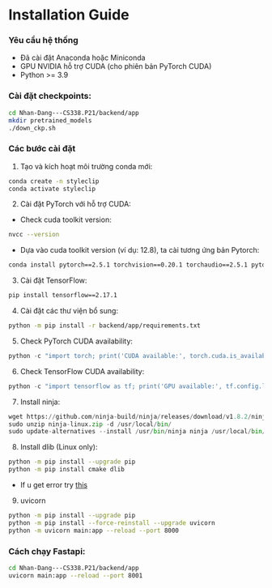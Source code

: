 # Installation Guide

### Yêu cầu hệ thống
- Đã cài đặt Anaconda hoặc Miniconda
- GPU NVIDIA hỗ trợ CUDA (cho phiên bản PyTorch CUDA)
- Python >= 3.9
  
### Cài đặt checkpoints:
```bash
cd Nhan-Dang---CS338.P21/backend/app
mkdir pretrained_models
./down_ckp.sh
```

### Các bước cài đặt

1. Tạo và kích hoạt môi trường conda mới:
```bash
conda create -n styleclip
conda activate styleclip
```
2. Cài đặt PyTorch với hỗ trợ CUDA:
- Check cuda toolkit version:
```bash
nvcc --version
```
- Dựa vào cuda toolkit version (ví dụ: 12.8), ta cài tương ứng bản Pytorch:
```bash
conda install pytorch==2.5.1 torchvision==0.20.1 torchaudio==2.5.1 pytorch-cuda=12.4 -c pytorch -c nvidia
```

3. Cài đặt TensorFlow:
```bash
pip install tensorflow==2.17.1
```

4. Cài đặt các thư viện bổ sung:
```bash
python -m pip install -r backend/app/requirements.txt
```

5. Check PyTorch CUDA availability:
```python
python -c "import torch; print('CUDA available:', torch.cuda.is_available()); print('CUDA version:', torch.version.cuda if torch.cuda.is_available() else 'Not available')"
```

6. Check TensorFlow CUDA availability:
```python
python -c "import tensorflow as tf; print('GPU available:', tf.config.list_physical_devices('GPU')); print('TensorFlow version:', tf.__version__)"
```

7. Install ninja:
```python
wget https://github.com/ninja-build/ninja/releases/download/v1.8.2/ninja-linux.zip
sudo unzip ninja-linux.zip -d /usr/local/bin/
sudo update-alternatives --install /usr/bin/ninja ninja /usr/local/bin/ninja 1 --force
```
8. Install dlib (Linux only):
```bash
python -m pip install --upgrade pip
python -m pip install cmake dlib
```
- If u get error try [this](https://github.com/z-mahmud22/Dlib_Windows_Python3.x)

9. uvicorn
```bash
python -m pip install --upgrade pip
python -m pip install --force-reinstall --upgrade uvicorn
python -m uvicorn main:app --reload --port 8000
```
### Cách chạy Fastapi:
```bash
cd Nhan-Dang---CS338.P21/backend/app
uvicorn main:app --reload --port 8001
```
